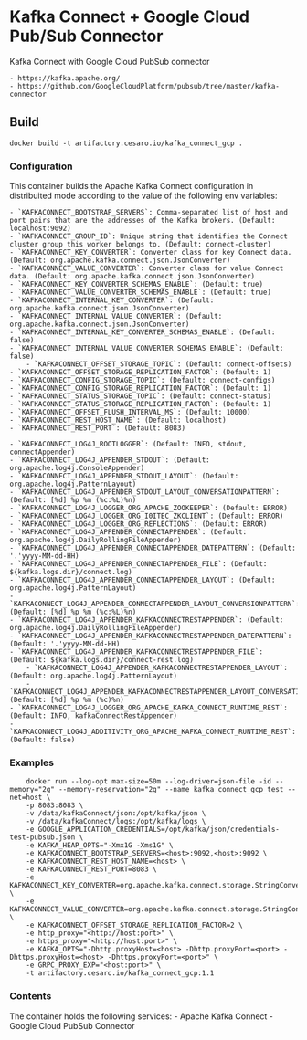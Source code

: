 # Kafka Connect + Google Cloud Pub/Sub Connector

Kafka Connect with Google Cloud PubSub connector

	- https://kafka.apache.org/
	- https://github.com/GoogleCloudPlatform/pubsub/tree/master/kafka-connector

## Build

```shell
docker build -t artifactory.cesaro.io/kafka_connect_gcp .
```

### Configuration

This container builds the Apache Kafka Connect configuration in distribuited mode according to the value of the following env variables:

	- `KAFKACONNECT_BOOTSTRAP_SERVERS`: Comma-separated list of host and port pairs that are the addresses of the Kafka brokers. (Default: localhost:9092)
	- `KAFKACONNECT_GROUP_ID`: Unique string that identifies the Connect cluster group this worker belongs to. (Default: connect-cluster) 
	- `KAFKACONNECT_KEY_CONVERTER`: Converter class for key Connect data. (Default: org.apache.kafka.connect.json.JsonConverter)
	- `KAFKACONNECT_VALUE_CONVERTER`: Converter class for value Connect data. (Default: org.apache.kafka.connect.json.JsonConverter)
	- `KAFKACONNECT_KEY_CONVERTER_SCHEMAS_ENABLE`: (Default: true)
	- `KAFKACONNECT_VALUE_CONVERTER_SCHEMAS_ENABLE`: (Default: true)
	- `KAFKACONNECT_INTERNAL_KEY_CONVERTER`: (Default: org.apache.kafka.connect.json.JsonConverter)
	- `KAFKACONNECT_INTERNAL_VALUE_CONVERTER`: (Default: org.apache.kafka.connect.json.JsonConverter)
	- `KAFKACONNECT_INTERNAL_KEY_CONVERTER_SCHEMAS_ENABLE`: (Default: false)
	- `KAFKACONNECT_INTERNAL_VALUE_CONVERTER_SCHEMAS_ENABLE`: (Default: false)
        - `KAFKACONNECT_OFFSET_STORAGE_TOPIC`: (Default: connect-offsets)
	- `KAFKACONNECT_OFFSET_STORAGE_REPLICATION_FACTOR`: (Default: 1)
	- `KAFKACONNECT_CONFIG_STORAGE_TOPIC`: (Default: connect-configs)
	- `KAFKACONNECT_CONFIG_STORAGE_REPLICATION_FACTOR`: (Default: 1)
	- `KAFKACONNECT_STATUS_STORAGE_TOPIC`: (Default: connect-status)
	- `KAFKACONNECT_STATUS_STORAGE_REPLICATION_FACTOR`: (Default: 1)
	- `KAFKACONNECT_OFFSET_FLUSH_INTERVAL_MS`: (Default: 10000)
	- `KAFKACONNECT_REST_HOST_NAME`: (Default: localhost)
	- `KAFKACONNECT_REST_PORT`: (Default: 8083)

	- `KAFKACONNECT_LOG4J_ROOTLOGGER`: (Default: INFO, stdout, connectAppender)
	- `KAFKACONNECT_LOG4J_APPENDER_STDOUT`: (Default: org.apache.log4j.ConsoleAppender)
	- `KAFKACONNECT_LOG4J_APPENDER_STDOUT_LAYOUT`: (Default: org.apache.log4j.PatternLayout)
	- `KAFKACONNECT_LOG4J_APPENDER_STDOUT_LAYOUT_CONVERSATIONPATTERN`: (Default: [%d] %p %m (%c:%L)%n)
	- `KAFKACONNECT_LOG4J_LOGGER_ORG_APACHE_ZOOKEEPER`: (Default: ERROR)
	- `KAFKACONNECT_LOG4J_LOGGER_ORG_I0ITEC_ZKCLIENT`: (Default: ERROR)
	- `KAFKACONNECT_LOG4J_LOGGER_ORG_REFLECTIONS`: (Default: ERROR)
	- `KAFKACONNECT_LOG4J_APPENDER_CONNECTAPPENDER`: (Default: org.apache.log4j.DailyRollingFileAppender)
	- `KAFKACONNECT_LOG4J_APPENDER_CONNECTAPPENDER_DATEPATTERN`: (Default: '.'yyyy-MM-dd-HH)
	- `KAFKACONNECT_LOG4J_APPENDER_CONNECTAPPENDER_FILE`: (Default: ${kafka.logs.dir}/connect.log)
	- `KAFKACONNECT_LOG4J_APPENDER_CONNECTAPPENDER_LAYOUT`: (Default: org.apache.log4j.PatternLayout)
	- `KAFKACONNECT_LOG4J_APPENDER_CONNECTAPPENDER_LAYOUT_CONVERSIONPATTERN`: (Default: [%d] %p %m (%c:%L)%n)
	- `KAFKACONNECT_LOG4J_APPENDER_KAFKACONNECTRESTAPPENDER`: (Default: org.apache.log4j.DailyRollingFileAppender)
	- `KAFKACONNECT_LOG4J_APPENDER_KAFKACONNECTRESTAPPENDER_DATEPATTERN`: (Default: '.'yyyy-MM-dd-HH)
	- `KAFKACONNECT_LOG4J_APPENDER_KAFKACONNECTRESTAPPENDER_FILE`: (Default: ${kafka.logs.dir}/connect-rest.log)
        - `KAFKACONNECT_LOG4J_APPENDER_KAFKACONNECTRESTAPPENDER_LAYOUT`: (Default: org.apache.log4j.PatternLayout)
        - `KAFKACONNECT_LOG4J_APPENDER_KAFKACONNECTRESTAPPENDER_LAYOUT_CONVERSATIONPATTERN`: (Default: [%d] %p %m (%c)%n)
	- `KAFKACONNECT_LOG4J_LOGGER_ORG_APACHE_KAFKA_CONNECT_RUNTIME_REST`: (Default: INFO, kafkaConnectRestAppender)
	- `KAFKACONNECT_LOG4J_ADDITIVITY_ORG_APACHE_KAFKA_CONNECT_RUNTIME_REST`: (Default: false)

### Examples

```shell
	docker run --log-opt max-size=50m --log-driver=json-file -id --memory="2g" --memory-reservation="2g" --name kafka_connect_gcp_test --net=host \ 
	-p 8083:8083 \ 
	-v /data/kafkaConnect/json:/opt/kafka/json \ 
	-v /data/kafkaConnect/logs:/opt/kafka/logs \ 
	-e GOOGLE_APPLICATION_CREDENTIALS=/opt/kafka/json/credentials-test-pubsub.json \ 
	-e KAFKA_HEAP_OPTS="-Xmx1G -Xms1G" \ 
	-e KAFKACONNECT_BOOTSTRAP_SERVERS=<host>:9092,<host>:9092 \ 
	-e KAFKACONNECT_REST_HOST_NAME=<host> \ 
	-e KAFKACONNECT_REST_PORT=8083 \ 
	-e KAFKACONNECT_KEY_CONVERTER=org.apache.kafka.connect.storage.StringConverter \ 
	-e KAFKACONNECT_VALUE_CONVERTER=org.apache.kafka.connect.storage.StringConverter \ 
	-e KAFKACONNECT_OFFSET_STORAGE_REPLICATION_FACTOR=2 \ 
	-e http_proxy="<http://host:port>" \ 
	-e https_proxy="<http://host:port>" \ 
	-e KAFKA_OPTS="-Dhttp.proxyHost=<host> -Dhttp.proxyPort=<port> -Dhttps.proxyHost=<host> -Dhttps.proxyPort=<port>" \ 
	-e GRPC_PROXY_EXP="<host:port>" \ 
	-t artifactory.cesaro.io/kafka_connect_gcp:1.1
```

### Contents

The container holds the following services:
	- Apache Kafka Connect
	- Google Cloud PubSub Connector
